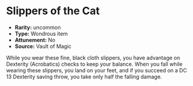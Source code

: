 
# Slippers of the Cat

* **Rarity:** uncommon
* **Type:** Wondrous item
* **Attunement:** No
* **Source:** Vault of Magic


While you wear these fine, black cloth slippers, you have advantage on Dexterity (Acrobatics) checks to keep your balance. When you fall while wearing these slippers, you land on your feet, and if you succeed on a DC 13 Dexterity saving throw, you take only half the falling damage.
